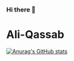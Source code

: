 ### Hi there 👋
# Ali-Qassab
[![Anurag's GitHub stats](https://github-readme-stats.vercel.app/api?username=AliQassab)](https://github.com/anuraghazra/github-readme-stats)
<!--


Here are some ideas to get you started:

- 🔭 I’m currently working on ...
- 🌱 I’m currently learning ...
- 👯 I’m looking to collaborate on ...
- 🤔 I’m looking for help with ...
- 💬 Ask me about ...
- 📫 How to reach me: ...
- 😄 Pronouns: ...
- ⚡ Fun fact: ...
-->
